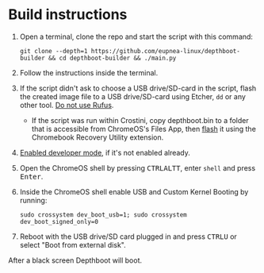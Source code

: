 # Build instructions

1. Open a terminal, clone the repo and start the script with this command:
    ```
    git clone --depth=1 https://github.com/eupnea-linux/depthboot-builder && cd depthboot-builder && ./main.py
    ```
2. Follow the instructions inside the terminal.

3. If the script didn't ask to choose a USB drive/SD-card in the script, flash the created image file to a USB
   drive/SD-card using Etcher, ``dd`` or any other tool. [Do not use Rufus](/extra-pages/rufus.md).
    - If the script was run within Crostini, copy depthboot.bin to a folder that is accessible from ChromeOS's Files
      App, then [flash](https://www.virtuallypotato.com/burn-an-iso-to-usb-with-the-chromebook-recovery-utility/) it
      using the Chromebook Recovery Utility extension.

4. [Enabled developer mode](https://www.androidauthority.com/how-to-enable-developer-mode-on-a-chromebook-906688/), if
   it's not enabled already.

5. Open the ChromeOS shell by pressing <kbd>CTRL</kbd><kbd>ALT</kbd><kbd>T</kbd>, enter `shell` and press <kbd>
   Enter</kbd>.

6. Inside the ChromeOS shell enable USB and Custom Kernel Booting by running:
    ```
    sudo crossystem dev_boot_usb=1; sudo crossystem dev_boot_signed_only=0
    ```

7. Reboot with the USB drive/SD card plugged in and press <kbd>CTRL</kbd><kbd>U</kbd> or select "Boot from external
   disk".

After a black screen Depthboot will boot.